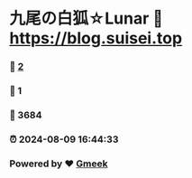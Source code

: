 # 九尾の白狐☆Lunar :link: https://blog.suisei.top 
### :page_facing_up: [2](https://blog.suisei.top/tag.html) 
### :speech_balloon: 1 
### :hibiscus: 3684 
### :alarm_clock: 2024-08-09 16:44:33 
### Powered by :heart: [Gmeek](https://github.com/Meekdai/Gmeek)
